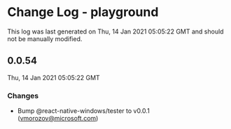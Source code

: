 # Change Log - playground

This log was last generated on Thu, 14 Jan 2021 05:05:22 GMT and should not be manually modified.

<!-- Start content -->

## 0.0.54

Thu, 14 Jan 2021 05:05:22 GMT

### Changes

- Bump @react-native-windows/tester to v0.0.1 (vmorozov@microsoft.com)
